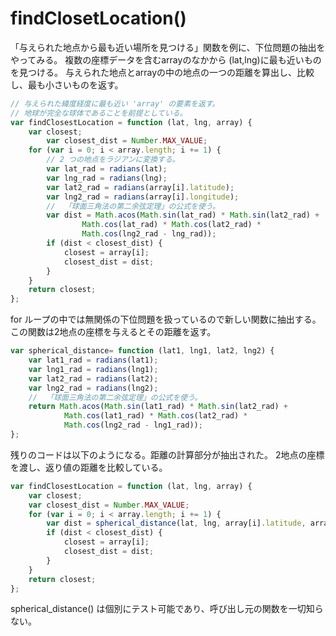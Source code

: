 findClosetLocation()
====================

「与えられた地点から最も近い場所を見つける」関数を例に、下位問題の抽出をやってみる。
複数の座標データを含むarrayのなかから (lat,lng)に最も近いものを見つける。
与えられた地点とarrayの中の地点の一つの距離を算出し、比較し、最も小さいものを返す。

```javascript
// 与えられた緯度経度に最も近い 'array' の要素を返す。
// 地球が完全な球体であることを前提としている。
var findClosestLocation = function (lat, lng, array) {
    var closest;
        var closest_dist = Number.MAX_VALUE;
    for (var i = 0; i < array.length; i += 1) {
        // 2 つの地点をラジアンに変換する。
        var lat_rad = radians(lat);
        var lng_rad = radians(lng);
        var lat2_rad = radians(array[i].latitude);
        var lng2_rad = radians(array[i].longitude);
        //  「球面三角法の第二余弦定理」の公式を使う。
        var dist = Math.acos(Math.sin(lat_rad) * Math.sin(lat2_rad) +
                Math.cos(lat_rad) * Math.cos(lat2_rad) *
                Math.cos(lng2_rad - lng_rad));
        if (dist < closest_dist) {
            closest = array[i];
            closest_dist = dist;
        }
    }
    return closest;
};
```

for ループの中では無関係の下位問題を扱っているので新しい関数に抽出する。
この関数は2地点の座標を与えるとその距離を返す。

```javascript
var spherical_distance= function (lat1, lng1, lat2, lng2) {
    var lat1_rad = radians(lat1);
    var lng1_rad = radians(lng1);
    var lat2_rad = radians(lat2);
    var lng2_rad = radians(lng2);
    //  「球面三角法の第二余弦定理」の公式を使う。
    return Math.acos(Math.sin(lat1_rad) * Math.sin(lat2_rad) +
            Math.cos(lat1_rad) * Math.cos(lat2_rad) *
            Math.cos(lng2_rad - lng1_rad));
};
```

残りのコードは以下のようになる。距離の計算部分が抽出された。
2地点の座標を渡し、返り値の距離を比較している。

```javascript
var findClosestLocation = function (lat, lng, array) {
    var closest;
    var closest_dist = Number.MAX_VALUE;
    for (var i = 0; i < array.length; i += 1) {
        var dist = spherical_distance(lat, lng, array[i].latitude, array[i].longitude);
        if (dist < closest_dist) {
            closest = array[i];
            closest_dist = dist;
        }
    }
    return closest;
};
```

spherical_distance() は個別にテスト可能であり、呼び出し元の関数を一切知らない。


